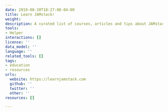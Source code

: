 ```yaml
---
date: 2019-08-20T18:27:08-04:00
title: Learn JAMstack!
weight: 
description: A curated list of courses, articles and tips about JAMstack
tools:
- Helper
interactions: []
license: ''
data_model: ''
language: ''
related_tools: []
tags:
- education
- resources
urls:
  website: https://learnjamstack.com
  github: ''
  twitter: ''
  other: ''
resources: []

---
```

